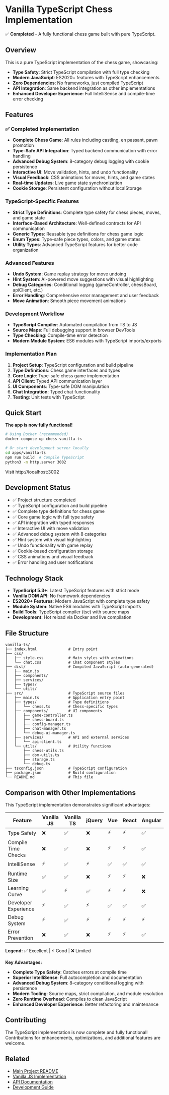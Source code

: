 # Vanilla TypeScript Chess Implementation

✅ **Completed** - A fully functional chess game built with pure TypeScript.

## Overview

This is a pure TypeScript implementation of the chess game, showcasing:

- **Type Safety**: Strict TypeScript compilation with full type checking
- **Modern JavaScript**: ES2020+ features with TypeScript enhancements
- **Zero Dependencies**: No frameworks, just compiled TypeScript
- **API Integration**: Same backend integration as other implementations
- **Enhanced Developer Experience**: Full IntelliSense and compile-time error checking

## Features

### ✅ Completed Implementation
- **Complete Chess Game**: All rules including castling, en passant, pawn promotion
- **Type-Safe API Integration**: Typed backend communication with error handling
- **Advanced Debug System**: 8-category debug logging with cookie persistence
- **Interactive UI**: Move validation, hints, and undo functionality
- **Visual Feedback**: CSS animations for moves, hints, and game states
- **Real-time Updates**: Live game state synchronization
- **Cookie Storage**: Persistent configuration without localStorage

### TypeScript-Specific Features
- **Strict Type Definitions**: Complete type safety for chess pieces, moves, and game state
- **Interface-Based Architecture**: Well-defined contracts for API communication
- **Generic Types**: Reusable type definitions for chess game logic
- **Enum Types**: Type-safe piece types, colors, and game states
- **Utility Types**: Advanced TypeScript features for better code organization

### Advanced Features
- **Undo System**: Game replay strategy for move undoing
- **Hint System**: AI-powered move suggestions with visual highlighting
- **Debug Categories**: Conditional logging (gameController, chessBoard, apiClient, etc.)
- **Error Handling**: Comprehensive error management and user feedback
- **Move Animation**: Smooth piece movement animations

### Development Workflow
- **TypeScript Compiler**: Automated compilation from TS to JS
- **Source Maps**: Full debugging support in browser DevTools
- **Type Checking**: Compile-time error detection
- **Modern Module System**: ES6 modules with TypeScript imports/exports

### Implementation Plan
1. **Project Setup**: TypeScript configuration and build pipeline
2. **Type Definitions**: Chess game interfaces and types
3. **Core Logic**: Type-safe chess game implementation
4. **API Client**: Typed API communication layer
5. **UI Components**: Type-safe DOM manipulation
6. **Chat Integration**: Typed chat functionality
7. **Testing**: Unit tests with TypeScript

## Quick Start

**The app is now fully functional!**

```bash
# Using Docker (recommended)
docker-compose up chess-vanilla-ts

# Or start development server locally
cd apps/vanilla-ts
npm run build  # Compile TypeScript
python3 -m http.server 3002
```

Visit http://localhost:3002

## Development Status

- ✅ Project structure completed
- ✅ TypeScript configuration and build pipeline
- ✅ Complete type definitions for chess game
- ✅ Core game logic with full type safety
- ✅ API integration with typed responses
- ✅ Interactive UI with move validation
- ✅ Advanced debug system with 8 categories
- ✅ Hint system with visual highlighting
- ✅ Undo functionality with game replay
- ✅ Cookie-based configuration storage
- ✅ CSS animations and visual feedback
- ✅ Error handling and user notifications

## Technology Stack

- **TypeScript 5.3+**: Latest TypeScript features with strict mode
- **Vanilla DOM API**: No framework dependencies
- **ES2020+ Features**: Modern JavaScript with complete type safety
- **Module System**: Native ES6 modules with TypeScript imports
- **Build Tools**: TypeScript compiler (tsc) with source maps
- **Development**: Hot reload via Docker and live compilation

## File Structure

```
vanilla-ts/
├── index.html              # Entry point
├── css/
│   ├── style.css           # Main styles with animations
│   └── chat.css            # Chat component styles
├── dist/                   # Compiled JavaScript (auto-generated)
│   ├── main.js
│   ├── components/
│   ├── services/
│   ├── types/
│   └── utils/
├── src/                    # TypeScript source files
│   ├── main.ts             # Application entry point
│   ├── types/              # Type definitions
│   │   └── chess.ts        # Chess-specific types
│   ├── components/         # UI components
│   │   ├── game-controller.ts
│   │   ├── chess-board.ts
│   │   ├── config-manager.ts
│   │   ├── chat-manager.ts
│   │   └── debug-ui-manager.ts
│   ├── services/           # API and external services
│   │   └── api-client.ts
│   └── utils/              # Utility functions
│       ├── chess-utils.ts
│       ├── dom-utils.ts
│       ├── storage.ts
│       └── debug.ts
├── tsconfig.json           # TypeScript configuration
├── package.json            # Build configuration
└── README.md               # This file
```

## Comparison with Other Implementations

This TypeScript implementation demonstrates significant advantages:

| Feature | Vanilla JS | **Vanilla TS** | jQuery | Vue | React | Angular |
|---------|------------|----------------|--------|-----|-------|---------|
| Type Safety | ❌ | ✅ | ❌ | ⚡ | ⚡ | ✅ |
| Compile Time Checks | ❌ | ✅ | ❌ | ⚡ | ⚡ | ✅ |
| IntelliSense | ⚡ | ✅ | ⚡ | ✅ | ✅ | ✅ |
| Runtime Size | ✅ | ✅ | ❌ | ⚡ | ⚡ | ❌ |
| Learning Curve | ✅ | ⚡ | ✅ | ⚡ | ⚡ | ❌ |
| Developer Experience | ⚡ | ✅ | ⚡ | ✅ | ✅ | ✅ |
| Debug System | ⚡ | ✅ | ⚡ | ⚡ | ⚡ | ⚡ |
| Error Prevention | ❌ | ✅ | ❌ | ⚡ | ⚡ | ✅ |

**Legend:** ✅ Excellent | ⚡ Good | ❌ Limited

**Key Advantages:**
- **Complete Type Safety**: Catches errors at compile time
- **Superior IntelliSense**: Full autocompletion and documentation
- **Advanced Debug System**: 8-category conditional logging with persistence
- **Modern Tooling**: Source maps, strict compilation, and module resolution
- **Zero Runtime Overhead**: Compiles to clean JavaScript
- **Enhanced Developer Experience**: Better refactoring and maintenance

## Contributing

The TypeScript implementation is now complete and fully functional! Contributions for enhancements, optimizations, and additional features are welcome.

## Related

- [Main Project README](../../README.md)
- [Vanilla JS Implementation](../vanilla-js/)
- [API Documentation](../../docs/api-integration.md)
- [Development Guide](../../docs/development.md)
